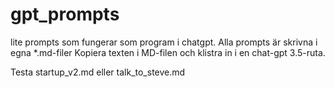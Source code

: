 # gpt_prompts
lite prompts som fungerar som program i chatgpt.
 Alla prompts är skrivna i egna *.md-filer
 Kopiera texten i MD-filen och klistra in i en chat-gpt 3.5-ruta.

Testa startup_v2.md eller talk_to_steve.md
